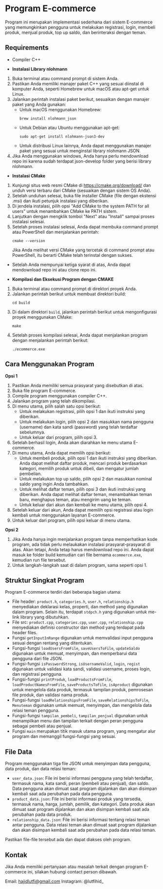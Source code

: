 # Program E-commerce

Program ini merupakan implementasi sederhana dari sistem E-commerce yang memungkinkan pengguna untuk melakukan registrasi, login, membeli produk, menjual produk, top up saldo, dan berinteraksi dengan teman.

## Requirements

- Compiler C++

- **Instalasi Library nlohmann**
1. Buka terminal atau command prompt di sistem Anda.
2. Pastikan Anda memiliki manajer paket C++ yang sesuai diinstal di komputer Anda, seperti Homebrew untuk macOS atau apt-get untuk Linux.
3. Jalankan perintah instalasi paket berikut, sesuaikan dengan manajer paket yang Anda gunakan:
   - Untuk macOS menggunakan Homebrew:
     ```
     brew install nlohmann_json
     ```
   - Untuk Debian atau Ubuntu menggunakan apt-get:
     ```
     sudo apt-get install nlohmann-json3-dev
     ```
   - Untuk distribusi Linux lainnya, Anda dapat menggunakan manajer paket yang sesuai untuk menginstal library nlohmann JSON.
4. Jika Anda menggunakan windows, Anda hanya perlu mendownload repo ini karena sudah terdapat json-develop folder yang berisi library nlohmann. 

- **Instalasi CMake**

1. Kunjungi situs web resmi CMake di https://cmake.org/download/ dan unduh versi terbaru dari CMake (sesuaikan dengan sistem OS Anda).
2. Setelah unduhan selesai, buka file installer CMake (file dengan ekstensi .msi) dan ikuti petunjuk instalasi yang diberikan.
3. Di jendela instalasi, pilih opsi "Add CMake to the system PATH for all users" untuk menambahkan CMake ke PATH sistem.
4. Lanjutkan dengan mengklik tombol "Next" atau "Install" sampai proses instalasi selesai.
5. Setelah proses instalasi selesai, Anda dapat membuka command prompt atau PowerShell dan menjalankan perintah:
   ```
   cmake --version
   ```
   Jika Anda melihat versi CMake yang tercetak di command prompt atau PowerShell, itu berarti CMake telah terinstal dengan sukses.

- Setelah Anda mempunyai ketiga syarat di atas, Anda dapat mendownload repo ini atau clone repo ini. 

- **Kompilasi dan Eksekusi Program dengan CMAKE**
1. Buka terminal atau command prompt di direktori proyek Anda.
2. Jalankan perintah berikut untuk membuat direktori build:
   ```
   cd build
   ```
3. Di dalam direktori `build`, jalankan perintah berikut untuk mengonfigurasi proyek menggunakan CMake:
   ```
   make
   ```
4. Setelah proses kompilasi selesai, Anda dapat menjalankan program dengan menjalankan perintah berikut:
   ```
   ./ecommerce.exe
   ```

## Cara Menggunakan Program

**Opsi 1**
1. Pastikan Anda memiliki semua prasyarat yang disebutkan di atas.
2. Buka file program E-commerce.
3. Compile program menggunakan compiler C++.
4. Jalankan program yang telah dikompilasi.
5. Di menu utama, pilih salah satu opsi berikut:
   - Untuk melakukan registrasi, pilih opsi 1 dan ikuti instruksi yang diberikan.
   - Untuk melakukan login, pilih opsi 2 dan masukkan nama pengguna (username) dan kata sandi (password) yang telah terdaftar sebelumnya.
   - Untuk keluar dari program, pilih opsi 3.
6. Setelah berhasil login, Anda akan diarahkan ke menu utama E-commerce.
7. Di menu utama, Anda dapat memilih opsi berikut:
   - Untuk membeli produk, pilih opsi 1 dan ikuti instruksi yang diberikan. Anda dapat melihat daftar produk, mencari produk berdasarkan kategori, memilih produk untuk dibeli, dan mengatur jumlah pembelian.
   - Untuk melakukan top up saldo, pilih opsi 2 dan masukkan nominal saldo yang ingin Anda tambahkan.
   - Untuk melihat daftar teman, pilih opsi 3 dan ikuti instruksi yang diberikan. Anda dapat melihat daftar teman, menambahkan teman baru, menghapus teman, atau mengirim uang ke teman.
   - Untuk keluar dari akun dan kembali ke menu utama, pilih opsi 4.
8. Setelah keluar dari akun, Anda dapat memilih opsi registrasi atau login kembali untuk menggunakan layanan E-commerce.
9. Untuk keluar dari program, pilih opsi keluar di menu utama.

**Opsi 2**
1. Jika Anda hanya ingin menjalankan program tanpa memperhatikan kode program, ada tidak perlu melaukakan instalasi prasyarat-prasyarat di atas. Akan tetapi, Anda tetap harus mendownload repo ini. Anda dapat masuk ke folder build kemudian cari file bernama `ecommerce.exe`, kemudian run file tersebut.
2. Untuk langkah-langkah saat di dalam program, sama seperti opsi 1.

## Struktur Singkat Program

Program E-commerce terdiri dari beberapa bagian utama:

- File header: `product.h`, `categories.h`, `user.h`, `relationship.h` menyediakan deklarasi kelas, properti, dan method yang digunakan dalam program. Selain itu, terdapat `stdpch.h` yang digunakan untuk me-link library yang dibutuhkan.  
- File src: `product.cpp`, `categories.cpp`, `user.cpp`, `relationship.cpp` menyediakan definisi constructor dan method yang terdapat pada header files. 
- Fungsi `getInputInRange` digunakan untuk memvalidasi input pengguna sesuai dengan rentang yang ditentukan.
- Fungsi-fungsi `loadUsersFromFile`, `saveUsersToFile`, `updateSaldo` digunakan untuk memuat, menyimpan, dan memperbarui data pengguna dari file JSON.
- Fungsi-fungsi `isPasswordStrong`, `isUsernameValid`, `login`, `regist` digunakan untuk validasi kata sandi, validasi username, proses login, dan registrasi pengguna.
- Fungsi-fungsi `printProduk`, `loadProductsFromFile`, `loadProductNamesFromFile`, `saveProductsToFile`, `isAproduct` digunakan untuk mengelola data produk, termasuk tampilan produk, pemrosesan file produk, dan validasi nama produk.
- Fungsi-fungsi `loadRelationshipsFromFile`, `saveRelationshipsToFile`, `Menuteman` digunakan untuk memuat, menyimpan, dan mengelola data relasi teman pengguna.
- Fungsi-fungsi `tampilan_pembeli`, `tampilan_penjual` digunakan untuk menampilkan menu dan tampilan terkait dengan peran pengguna sebagai pembeli atau penjual.
- Fungsi `main` merupakan titik masuk utama program, yang mengatur alur program dan memanggil fungsi-fungsi yang sesuai.

## File Data

Program menggunakan tiga file JSON untuk menyimpan data pengguna, data produk, dan data relasi teman:

- `user_data.json`: File ini berisi informasi pengguna yang telah terdaftar, termasuk nama, kata sandi, peran (pembeli atau penjual), dan saldo. Data pengguna akan dimuat saat program dijalankan dan akan disimpan kembali saat ada perubahan pada data pengguna.
- `product_data.json`: File ini berisi informasi produk yang tersedia, termasuk nama, harga, jumlah, pemilik, dan kategori. Data produk akan dimuat saat program dijalankan dan akan disimpan kembali saat ada perubahan pada data produk.
- `relationship_data.json`: File ini berisi informasi tentang relasi teman antar pengguna. Data relasi teman akan dimuat saat program dijalankan dan akan disimpan kembali saat ada perubahan pada data relasi teman.

Pastikan file-file tersebut ada dan dapat diakses oleh program.

## Kontak

Jika Anda memiliki pertanyaan atau masalah terkait dengan program E-commerce ini, silakan hubungi contact person dibawah.

Email: hajidlutfi@gmail.com
Instagram: @lutfihid_